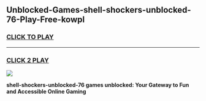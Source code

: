 
## Unblocked-Games-shell-shockers-unblocked-76-Play-Free-kowpl
<h3>
<a href="https://premium76.site?title=shell-shockers-unblocked-76&ref=23A">CLICK TO PLAY</a></h3>
<hr>

<h3>
<a href="https://premium76.site?title=shell-shockers-unblocked-76&ref=23A">CLICK 2 PLAY</a>
  
</h3>

<a href="https://premium76.site?title=shell-shockers-unblocked-76&ref=23A"><img src="https://clearcache.store/games.png"></a>


**shell-shockers-unblocked-76 games unblocked: Your Gateway to Fun and Accessible Online Gaming**
